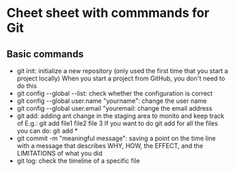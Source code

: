 # Cheet sheet with commmands for Git

## Basic commands

- git init: initialize a new repository (only used the first time that you start a project locally)
When you start a project from GitHub, you don't need to do this
- git config --global --list: check whether the configuration is correct
- git config --global user.name "yourname": change the user name
- git config --global user.email "youremail: change the email address
- git add: adding ant change in the staging area to monito and keep track of 
E.g.: git add file1 file2 file 3 
If you want to do git add for all the files you can do: git add *
- git commit -m "meaningful message": saving a point on the time line with a message that describes WHY, HOW, the EFFECT, and the LIMITATIONS of what you did 
- git log: check the timeline of a specific file
